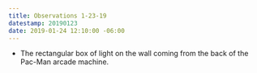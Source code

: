 ```yaml
---
title: Observations 1-23-19
datestamp: 20190123
date: 2019-01-24 12:10:00 -06:00
---
```


- The rectangular box of light on the wall coming from the back of the Pac-Man arcade machine.
